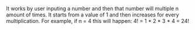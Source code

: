 It works by user inputing a number and then that number will multiple n amount of times. It starts from a value of 1 and then increases for every multiplication. For example, if n = 4 this will happen: 4! = 1 * 2 * 3 * 4 = 24! 